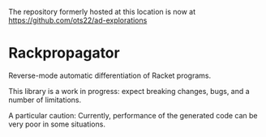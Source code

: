 The repository formerly hosted at this location is now at https://github.com/ots22/ad-explorations

# Rackpropagator

Reverse-mode automatic differentiation of Racket programs.

This library is a work in progress: expect breaking changes, bugs, and
a number of limitations.

A particular caution: Currently, performance of the generated code can
be very poor in some situations.
